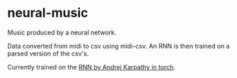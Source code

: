 # neural-music
Music produced by a neural network.

Data converted from midi to csv using midi-csv. An RNN is then trained on a parsed version of the csv's.

Currently trained on the [RNN by Andrej Karpathy in torch](https://github.com/karpathy/char-rnn).
